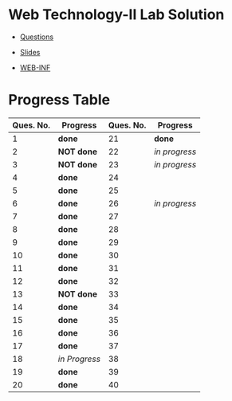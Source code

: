 # Web Technology-II Lab Solution

- [Questions](https://drive.google.com/file/d/1kQvB8GM_OjnZbUZ1Gs0J9LxBVMJDF1rH/view?usp=sharing)

- [Slides](https://drive.google.com/open?id=1ybJZIkgHW61mTfzj_7dNyNsGpQwaFV4F)

- [WEB-INF](https://github.com/AmbujaAK/practice/tree/master/web-inf)

# Progress Table
| Ques. No.  | Progress | Ques. No.  | Progress |
| ------------- | ------------- | ------------- | ------------- |
| 1  | **done**  | 21  | **done**  |
| 2  | **NOT done**  | 22  | *in progress*  |
| 3  | **NOT done**  | 23  | *in progress*  |
| 4  | **done**  | 24  |   |
| 5  | **done**  | 25  |   |
| 6  | **done**  | 26  | *in progress*  |
| 7  | **done**  | 27  |   |
| 8  | **done**  | 28  |   |
| 9  | **done**  | 29  |   |
| 10  | **done**  | 30  |   |
| 11  | **done**  | 31  |   |
| 12  | **done**  | 32  |   |
| 13  | **NOT done**  | 33  |   |
| 14  | **done**  | 34  |   |
| 15  | **done**  | 35  |   |
| 16  | **done**  | 36  |   |
| 17  | **done**  | 37  |   |
| 18  | *in Progress* | 38  |   |
| 19  | **done**  | 39  |   |
| 20  | **done**  | 40  |   |

